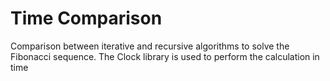 # Time Comparison
Comparison between iterative and recursive algorithms to solve the Fibonacci sequence. The Clock library is used to perform the calculation in time
